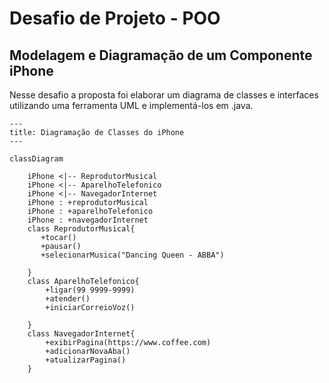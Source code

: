 
# Desafio de Projeto - POO


## Modelagem e Diagramação de um Componente iPhone

Nesse desafio a proposta foi elaborar um diagrama de classes e interfaces utilizando uma ferramenta UML e implementá-los em .java.

```mermaid
---
title: Diagramação de Classes do iPhone
---

classDiagram
    
    iPhone <|-- ReprodutorMusical
    iPhone <|-- AparelhoTelefonico
    iPhone <|-- NavegadorInternet
    iPhone : +reprodutorMusical
    iPhone : +aparelhoTelefonico
    iPhone : +navegadorInternet 
    class ReprodutorMusical{
       +tocar()
       +pausar()
       +selecionarMusica("Dancing Queen - ABBA")
    
    }
    class AparelhoTelefonico{
        +ligar(99 9999-9999)
        +atender()
        +iniciarCorreioVoz()
    
    }
    class NavegadorInternet{
        +exibirPagina(https://www.coffee.com)
        +adicionarNovaAba()
        +atualizarPagina()
    }
```
